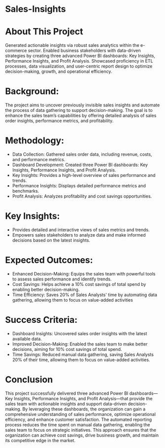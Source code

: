 # Sales-Insights

# About This Project

Generated actionable insights via robust sales analytics within the e-commerce sector. Enabled business stakeholders with data-driven strategies by creating three advanced Power BI dashboards: Key Insights, Performance Insights, and Profit Analysis. Showcased proficiency in ETL processes, data visualization, and user-centric report design to optimize decision-making, growth, and operational efficiency.

# Background:
The project aims to uncover previously invisible sales insights and automate the process of data gathering to support decision-making. The goal is to enhance the sales team’s capabilities by offering detailed analysis of sales order insights, performance metrics, and profitability.

# Methodology:

+ Data Collection: Gathered sales order data, including revenue, costs, and performance metrics.
+ Dashboard Development: Created three Power BI dashboards: Key Insights, Performance Insights, and Profit Analysis.
+ Key Insights: Provides a high-level overview of sales performance and trends.
+ Performance Insights: Displays detailed performance metrics and benchmarks.
+ Profit Analysis: Analyzes profitability and cost savings opportunities.

# Key Insights:

+ Provides detailed and interactive views of sales metrics and trends.
+ Empowers sales stakeholders to analyze data and make informed decisions based on the latest insights.

# Expected Outcomes:

+ Enhanced Decision-Making: Equips the sales team with powerful tools to assess sales performance and identify trends.
+ Cost Savings: Helps achieve a 10% cost savings of total spend by enabling better decision-making.
+ Time Efficiency: Saves 20% of Sales Analysts' time by automating data gathering, allowing them to focus on value-added activities

# Success Criteria:

+ Dashboard Insights: Uncovered sales order insights with the latest available data.
+ Improved Decision-Making: Enabled the sales team to make better decisions, aiming for 10% cost savings of total spend.
+ Time Savings: Reduced manual data gathering, saving Sales Analysts 20% of their time, allowing them to focus on value-added activities.

# Conclusion

This project successfully delivered three advanced Power BI dashboards—Key Insights, Performance Insights, and Profit Analysis—that provide the sales team with actionable insights and support data-driven decision-making. By leveraging these dashboards, the organization can gain a comprehensive understanding of sales performance, optimize operational efficiency, and enhance customer satisfaction. The automated reporting process reduces the time spent on manual data gathering, enabling the sales team to focus on strategic initiatives. This approach ensures that the organization can achieve cost savings, drive business growth, and maintain its competitive edge in the market.
